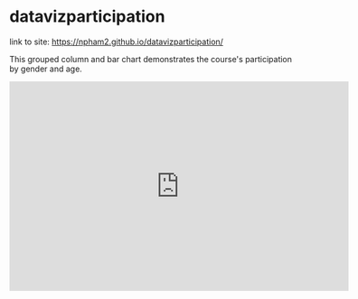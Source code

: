 # datavizparticipation

link to site: https://npham2.github.io/datavizparticipation/

This grouped column and bar chart demonstrates the course's participation by gender and age.

<iframe width="600" height="371" seamless frameborder="0" scrolling="no" src="https://docs.google.com/spreadsheets/d/1Ry_Y_UYBH3XZgizQzIom_zLpZCxph7ubG47Gs0rixKo/pubchart?oid=263258314&amp;format=interactive"></iframe>
